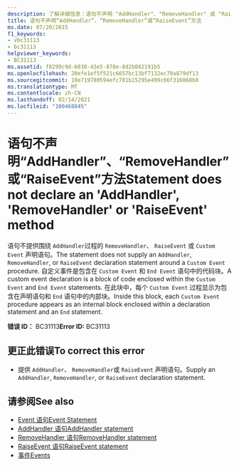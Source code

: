 ```yaml
---
description: 了解详细信息：语句不声明 "AddHandler"、"RemoveHandler" 或 "RaiseEvent" 方法
title: 语句不声明“AddHandler”、“RemoveHandler”或“RaiseEvent”方法
ms.date: 07/20/2015
f1_keywords:
- vbc31113
- bc31113
helpviewer_keywords:
- BC31113
ms.assetid: f8299c9d-6030-43e5-878e-8d2b042191b5
ms.openlocfilehash: 20efe1ef5f521c6657bc13bf7132ec79a879df13
ms.sourcegitcommit: 10e719780594efc781b15295e499c66f316068b8
ms.translationtype: MT
ms.contentlocale: zh-CN
ms.lasthandoff: 02/14/2021
ms.locfileid: "100468845"
---
```

# <a name="statement-does-not-declare-an-addhandler-removehandler-or-raiseevent-method"></a><span data-ttu-id="7727b-103">语句不声明“AddHandler”、“RemoveHandler”或“RaiseEvent”方法</span><span class="sxs-lookup"><span data-stu-id="7727b-103">Statement does not declare an 'AddHandler', 'RemoveHandler' or 'RaiseEvent' method</span></span>

<span data-ttu-id="7727b-104">语句不提供围绕 `AddHandler`过程的 `RemoveHandler`、 `RaiseEvent` 或 `Custom Event` 声明语句。</span><span class="sxs-lookup"><span data-stu-id="7727b-104">The statement does not supply an `AddHandler`, `RemoveHandler`, or `RaiseEvent` declaration statement around a `Custom Event` procedure.</span></span> <span data-ttu-id="7727b-105">自定义事件是包含在 `Custom Event` 和 `End Event` 语句中的代码块。</span><span class="sxs-lookup"><span data-stu-id="7727b-105">A custom event declaration is a block of code enclosed within the `Custom Event` and `End Event` statements.</span></span> <span data-ttu-id="7727b-106">在此块中，每个 `Custom Event` 过程显示为包含在声明语句和 `End` 语句中的内部块。</span><span class="sxs-lookup"><span data-stu-id="7727b-106">Inside this block, each `Custom Event` procedure appears as an internal block enclosed within a declaration statement and an `End` statement.</span></span>  
  
 <span data-ttu-id="7727b-107">**错误 ID：** BC31113</span><span class="sxs-lookup"><span data-stu-id="7727b-107">**Error ID:** BC31113</span></span>  
  
## <a name="to-correct-this-error"></a><span data-ttu-id="7727b-108">更正此错误</span><span class="sxs-lookup"><span data-stu-id="7727b-108">To correct this error</span></span>  
  
- <span data-ttu-id="7727b-109">提供 `AddHandler`、 `RemoveHandler`或 `RaiseEvent` 声明语句。</span><span class="sxs-lookup"><span data-stu-id="7727b-109">Supply an `AddHandler`, `RemoveHandler`, or `RaiseEvent` declaration statement.</span></span>  
  
## <a name="see-also"></a><span data-ttu-id="7727b-110">请参阅</span><span class="sxs-lookup"><span data-stu-id="7727b-110">See also</span></span>

- [<span data-ttu-id="7727b-111">Event 语句</span><span class="sxs-lookup"><span data-stu-id="7727b-111">Event Statement</span></span>](../language-reference/statements/event-statement.md)
- [<span data-ttu-id="7727b-112">AddHandler 语句</span><span class="sxs-lookup"><span data-stu-id="7727b-112">AddHandler statement</span></span>](../language-reference/statements/addhandler-statement.md)
- [<span data-ttu-id="7727b-113">RemoveHandler 语句</span><span class="sxs-lookup"><span data-stu-id="7727b-113">RemoveHandler statement</span></span>](../language-reference/statements/removehandler-statement.md)
- [<span data-ttu-id="7727b-114">RaiseEvent 语句</span><span class="sxs-lookup"><span data-stu-id="7727b-114">RaiseEvent statement</span></span>](../language-reference/statements/raiseevent-statement.md)
- [<span data-ttu-id="7727b-115">事件</span><span class="sxs-lookup"><span data-stu-id="7727b-115">Events</span></span>](../programming-guide/language-features/events/index.md)
